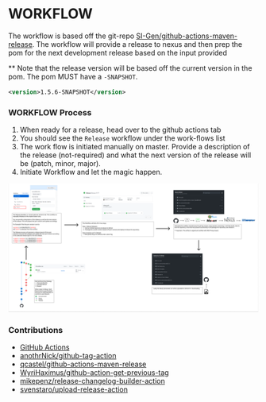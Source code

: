 # WORKFLOW
The workflow is based off the git-repo [SI-Gen/github-actions-maven-release](https://github.com/SI-Gen/github-actions-maven-release).
The workflow will provide a release to nexus and then prep the pom for the next development release based on the input provided

** Note that the release version will be based off the current version in the pom. The pom MUST have a `-SNAPSHOT`.
```xml
<version>1.5.6-SNAPSHOT</version>
```

### WORKFLOW Process
1. When ready for a release, head over to the github actions tab 
2. You should see the `Release`  workflow under the work-flows list
3. The work flow is initiated manually on master. Provide a description of the release (not-required) 
and what the next version of the release will be (patch, minor, major).
4. Initiate Workflow and let the magic happen.

![Work Flow](/docs/img/workflow.png "Work Flow")



### Contributions
* [GitHub Actions](https://github.com/features/actions)
* [anothrNick/github-tag-action](https://github.com/anothrNick/github-tag-action)
* [qcastel/github-actions-maven-release](https://github.com/qcastel/github-actions-maven-release)
* [WyriHaximus/github-action-get-previous-tag](https://github.com/WyriHaximus/github-action-get-previous-tag)
* [mikepenz/release-changelog-builder-action](https://github.com/mikepenz/release-changelog-builder-action)
* [svenstaro/upload-release-action](https://github.com/svenstaro/upload-release-action)